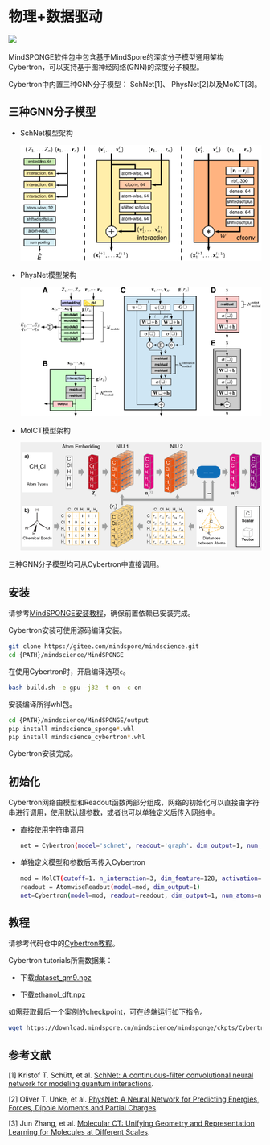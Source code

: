 # 物理+数据驱动

<a href="https://gitee.com/mindspore/docs/blob/master/docs/mindsponge/docs/source_zh_cn/mindsponge/cybertron.md" target="_blank"><img src="https://mindspore-website.obs.cn-north-4.myhuaweicloud.com/website-images/master/resource/_static/logo_source.png"></a>

MindSPONGE软件包中包含基于MindSpore的深度分子模型通用架构Cybertron，可以支持基于图神经网络(GNN)的深度分子模型。

Cybertron中内置三种GNN分子模型： SchNet[1]、 PhysNet[2]以及MolCT[3]。

## 三种GNN分子模型

- SchNet模型架构

  ![SchNet](./images/SchNet.PNG)

- PhysNet模型架构

  ![PhysNet](./images/PhysNet.PNG)

- MolCT模型架构

  ![MolCT](./images/MolCT.PNG)

三种GNN分子模型均可从Cybertron中直接调用。

## 安装

请参考[MindSPONGE安装教程](https://www.mindspore.cn/mindsponge/docs/zh-CN/master/mindsponge/intro.html#%E5%AE%89%E8%A3%85%E6%95%99%E7%A8%8B)，确保前置依赖已安装完成。

Cybertron安装可使用源码编译安装。

```bash
git clone https://gitee.com/mindspore/mindscience.git
cd {PATH}/mindscience/MindSPONGE
```

在使用Cybertron时，开启编译选项`c`。

```bash
bash build.sh -e gpu -j32 -t on -c on
```

安装编译所得whl包。

```bash
cd {PATH}/mindscience/MindSPONGE/output
pip install mindscience_sponge*.whl
pip install mindscience_cybertron*.whl
```

Cybertron安装完成。

## 初始化

Cybertron网络由模型和Readout函数两部分组成，网络的初始化可以直接由字符串进行调用，使用默认超参数，或者也可以单独定义后传入网络中。

- 直接使用字符串调用

  ```bash
  net = Cybertron(model='schnet', readout='graph'. dim_output=1, num_atoms=num_atom)
  ```

- 单独定义模型和参数后再传入Cybertron

  ```bash
  mod = MolCT(cutoff=1. n_interaction=3, dim_feature=128, activation='swish')
  readout = AtomwiseReadout(model=mod, dim_output=1)
  net=Cybertron(model=mod, readout=readout, dim_output=1, num_atoms=num_atom)
  ```

## 教程

请参考代码仓中的[Cybertron教程](https://gitee.com/mindspore/mindscience/tree/master/MindSPONGE/tutorials/cybertron)。

Cybertron tutorials所需数据集：

- 下载[dataset_qm9.npz](http://gofile.me/6Utp7/tJ5hoDIAo)

- 下载[ethanol_dft.npz](http://gofile.me/6Utp7/hbQBofAFM)

如需获取最后一个案例的checkpoint，可在终端运行如下指令。

```bash
wget https://download.mindspore.cn/mindscience/mindsponge/ckpts/Cybertron/checkpoint_c10.ckpt
```

## 参考文献

[1] Kristof T. Schütt, et al. [SchNet: A continuous-filter convolutional neural network for modeling quantum interactions](https://arxiv.org/abs/1706.08566).

[2] Oliver T. Unke, et al. [PhysNet: A Neural Network for Predicting Energies, Forces, Dipole Moments and Partial Charges](https://arxiv.org/abs/1902.08408).

[3] Jun Zhang, et al. [Molecular CT: Unifying Geometry and Representation Learning for Molecules at Different Scales](https://arxiv.org/abs/2012.11816).
